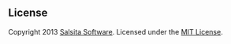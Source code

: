 
## License

Copyright 2013 [Salsita Software](http://salsitasoft.com). Licensed under the [MIT License](http://en.wikipedia.org/wiki/MIT_License).
